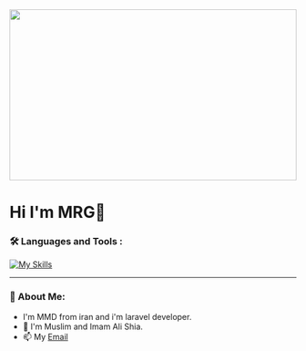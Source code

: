 <div align="center">
  <img src="https://media.giphy.com/media/gU25raLP4pUu4/giphy.gif" height="300" width="100%">
</div>

# Hi I'm MRG:wave:
### :hammer_and_wrench: Languages and Tools :

[![My Skills](https://skillicons.dev/icons?i=php,laravel,html,js,css,bootstrap&theme=dark)](https://skillicons.dev)

---

### :whale: About Me:
- I'm MMD from iran and i'm laravel developer.
- :dart: I'm Muslim and Imam Ali Shia.
- :mailbox: My [Email](MrRmZa051@gmail.com)
